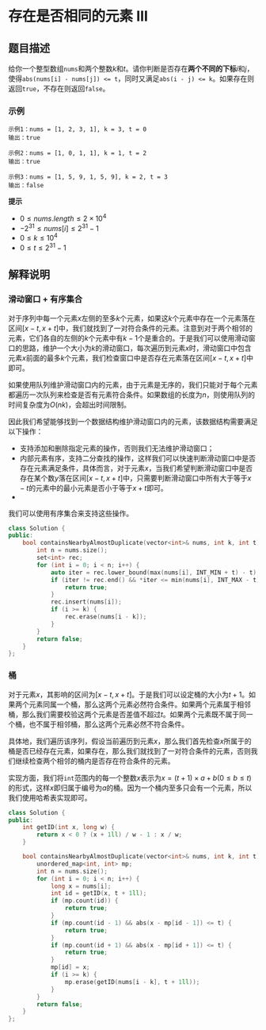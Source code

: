 # 存在是否相同的元素 III

## 题目描述

给你一个整型数组```nums```和两个整数$k$和$t$。请你判断是否存在**两个不同的下标**$i$和$j$，使得```abs(nums[i] - nums[j]) <= t```，同时又满足```abs(i - j) <= k```。如果存在则返回```true```，不存在则返回```false```。


### 示例

```
示例1：nums = [1, 2, 3, 1], k = 3, t = 0
输出：true
```

```
示例2：nums = [1, 0, 1, 1], k = 1, t = 2
输出：true
```

```
示例3：nums = [1, 5, 9, 1, 5, 9], k = 2, t = 3
输出：false
```

**提示**
- $0 \leq nums.length \leq 2 \times 10^4$
- $- 2^{31} \leq nums[i] \leq 2^{31} - 1$
- $0 \leq k \leq 10^4$
- $0 \leq t \leq 2^{31} - 1$

## 解释说明

### 滑动窗口 + 有序集合

对于序列中每一个元素$x$左侧的至多$k$个元素，如果这$k$个元素中存在一个元素落在区间$[x - t, x + t]$中，我们就找到了一对符合条件的元素。注意到对于两个相邻的元素，它们各自的左侧的$k$个元素中有$k - 1$个是重合的。于是我们可以使用滑动窗口的思路，维护一个大小为$k$的滑动窗口，每次遍历到元素$x$时，滑动窗口中包含元素$x$前面的最多$k$个元素，我们检查窗口中是否存在元素落在区间$[x - t, x + t]$中即可。

如果使用队列维护滑动窗口内的元素，由于元素是无序的，我们只能对于每个元素都遍历一次队列来检查是否有元素符合条件。如果数组的长度为$n$，则使用队列的时间复杂度为$O(nk)$，会超出时间限制。

因此我们希望能够找到一个数据结构维护滑动窗口内的元素，该数据结构需要满足以下操作：
- 支持添加和删除指定元素的操作，否则我们无法维护滑动窗口；
- 内部元素有序，支持二分查找的操作，这样我们可以快速判断滑动窗口中是否存在元素满足条件，具体而言，对于元素$x$，当我们希望判断滑动窗口中是否存在某个数$y$落在区间$[x - t, x + t]$中，只需要判断滑动窗口中所有大于等于$x - t$的元素中的最小元素是否小于等于$x + t$即可。
- 
我们可以使用有序集合来支持这些操作。

```C++
class Solution {
public:
    bool containsNearbyAlmostDuplicate(vector<int>& nums, int k, int t) {
        int n = nums.size();
        set<int> rec;
        for (int i = 0; i < n; i++) {
            auto iter = rec.lower_bound(max(nums[i], INT_MIN + t) - t);
            if (iter != rec.end() && *iter <= min(nums[i], INT_MAX - t) + t) {
                return true;
            }
            rec.insert(nums[i]);
            if (i >= k) {
                rec.erase(nums[i - k]);
            }
        }
        return false;
    }
};
```

### 桶

对于元素$x$，其影响的区间为$[x - t, x + t]$。于是我们可以设定桶的大小为$t + 1$。如果两个元素同属一个桶，那么这两个元素必然符合条件。如果两个元素属于相邻桶，那么我们需要校验这两个元素是否差值不超过$t$。如果两个元素既不属于同一个桶，也不属于相邻桶，那么这两个元素必然不符合条件。

具体地，我们遍历该序列，假设当前遍历到元素$x$，那么我们首先检查$x$所属于的桶是否已经存在元素，如果存在，那么我们就找到了一对符合条件的元素，否则我们继续检查两个相邻的桶内是否存在符合条件的元素。

实现方面，我们将$\texttt{int}$范围内的每一个整数$x$表示为$x = (t + 1) \times a + b(0 \leq b \leq t)$的形式，这样$x$即归属于编号为$a$的桶。因为一个桶内至多只会有一个元素，所以我们使用哈希表实现即可。

```C++
class Solution {
public:
    int getID(int x, long w) {
        return x < 0 ? (x + 1ll) / w - 1 : x / w;
    }

    bool containsNearbyAlmostDuplicate(vector<int>& nums, int k, int t) {
        unordered_map<int, int> mp;
        int n = nums.size();
        for (int i = 0; i < n; i++) {
            long x = nums[i];
            int id = getID(x, t + 1ll);
            if (mp.count(id)) {
                return true;
            }
            if (mp.count(id - 1) && abs(x - mp[id - 1]) <= t) {
                return true;
            }
            if (mp.count(id + 1) && abs(x - mp[id + 1]) <= t) {
                return true;
            }
            mp[id] = x;
            if (i >= k) {
                mp.erase(getID(nums[i - k], t + 1ll));
            }
        }
        return false;
    }
};
```